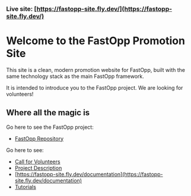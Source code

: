 ### Live site: [https://fastopp-site.fly.dev/](https://fastopp-site.fly.dev/)

# Welcome to the FastOpp Promotion Site

This site is a clean, modern promotion website for FastOpp, built with the same technology stack as the main FastOpp framework.

It is intended to introduce you to the FastOpp project. We are looking for volunteers!

## Where all the magic is

Go here to see the FastOpp project:

* [FastOpp Repository](https://github.com/Oppkey/fastopp)

Go here to see:

* [Call for Volunteers](https://fastopp-site.fly.dev/volunteers)
* [Project Description](https://fastopp-site.fly.dev/project)
* [https://fastopp-site.fly.dev/documentation](https://fastopp-site.fly.dev/documentation)
* [Tutorials](https://fastopp-site.fly.dev/tutorials)